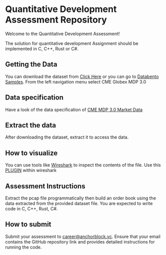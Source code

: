 # Quantitative Development Assessment Repository

Welcome to the Quantitative Development Assessment!

The solution for quantitative development Assignment should be implemented in C, C++, Rust or C#.

## Getting the Data

You can download the dataset from [Click Here](https://sample-pcaps-dl.databento.com/glbx-all/20230716/dc3-glbx-a-20230716T133000.pcap.zst) or you can go to [Databento Samples](https://databento.com/pcaps#samples).
From the left navigation menu select CME Globex MDP 3.0

## Data specification

Have a look of the data specification of [CME MDP 3.0 Market Data](https://www.cmegroup.com/confluence/display/EPICSANDBOX/CME+MDP+3.0+Market+Data)

## Extract the data

After downloading the dataset, extract it to access the data.

## How to visualize

You can use tools like [Wireshark](https://www.wireshark.org/download.html) to inspect the contents of the file.
Use this [PLUGIN](https://github.com/Open-Markets-Initiative/wireshark-lua/blob/main/Cme/Cme.Futures.Mdp3.Sbe.v1.9.Script.Dissector.lua) within wireshark

## Assessment Instructions

Extract the pcap file programmatically then build an order book using the data extracted from the provided dataset file. You are expected to write code in C, C++, Rust, C#.

## How to submit

Submit your assessment to career@anchorblock.vc. Ensure that your email contains the GitHub repository link and provides detailed instructions for running the code.
